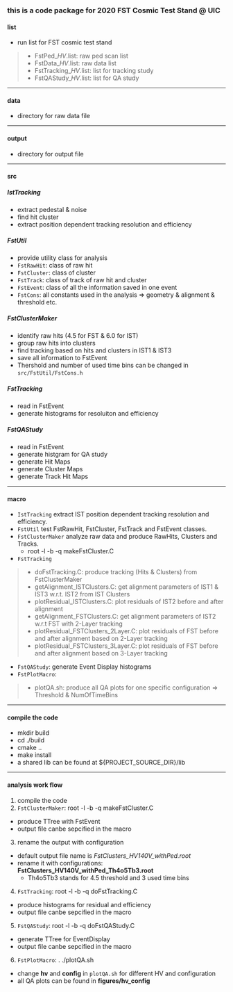 ### this is a code package for 2020 FST Cosmic Test Stand @ UIC

#### list
- run list for FST cosmic test stand
> - FstPed\_*HV*.list: raw ped scan list
> - FstData\_*HV*.list: raw data list
> - FstTracking\_*HV*.list: list for tracking study
> - FstQAStudy\_*HV*.list: list for QA study

---------------

#### data
- directory for raw data file

---------------

#### output
- directory for output file

---------------

#### src

##### IstTracking
- extract pedestal & noise
- find hit cluster
- extract position dependent tracking resolution and efficiency

##### FstUtil
- provide utility class for analysis
- `FstRawHit`: class of raw hit
- `FstCluster`: class of cluster
- `FstTrack`: class of track of raw hit and cluster
- `FstEvent`: class of all the information saved in one event
- `FstCons`: all constants used in the analysis => geometry & alignment & threshold etc.

##### FstClusterMaker
- identify raw hits (4.5 for FST & 6.0 for IST)
- group raw hits into clusters
- find tracking based on hits and clusters in IST1 & IST3
- save all information to FstEvent
- Thershold and number of used time bins can be changed in `src/FstUtil/FstCons.h`

##### FstTracking
- read in FstEvent
- generate histograms for resoluiton and efficiency

##### FstQAStudy
- read in FstEvent
- generate histgram for QA study
- generate Hit Maps 
- generate Cluster Maps
- generate Track Hit Maps

---------------

#### macro
- `IstTracking` extract IST position dependent tracking resolution and efficiency.
- `FstUtil` test FstRawHit, FstCluster, FstTrack and FstEvent classes.
- `FstClusterMaker` analyze raw data and produce RawHits, Clusters and Tracks.
  - root -l -b -q makeFstCluster.C
- `FstTracking` 
>  - doFstTracking.C: produce tracking (Hits & Clusters) from FstClusterMaker
>  - getAlignment\_ISTClusters.C: get alignment parameters of IST1 & IST3 w.r.t. IST2 from IST Clusters 
>  - plotResidual\_ISTClusters.C: plot residuals of IST2 before and after alignment
>  - getAlignment\_FSTClusters.C: get alignment parameters of IST2 w.r.t FST with 2-Layer tracking
>  - plotResidual\_FSTClusters\_2Layer.C: plot residuals of FST before and after alignment based on 2-Layer tracking
>  - plotResidual\_FSTClusters\_3Layer.C: plot residuals of FST before and after alignment based on 3-Layer tracking

- `FstQAStudy`: generate Event Display histograms
- `FstPlotMacro`:
>  - plotQA.sh: produce all QA plots for one specific configuration => Threshold & NumOfTimeBins

---------------

#### compile the code
- mkdir build
- cd ./build
- cmake ..
- make install 
- a shared lib can be found at ${PROJECT\_SOURCE\_DIR}/lib

---------------

#### analysis work flow
1. compile the code
2. `FstClusterMaker`: root -l -b -q makeFstCluster.C
  - produce TTree with FstEvent
  - output file canbe sepcified in the macro
3. rename the output with configuration
  - default output file name is *FstClusters\_HV140V\_withPed.root*
  - rename it with configurations: **FstClusters\_HV140V\_withPed\_Th4o5Tb3.root**
    - Th4o5Tb3 stands for 4.5 threshold and 3 used time bins
4. `FstTracking`: root -l -b -q doFstTracking.C
  - produce histograms for residual and efficiency
  - output file canbe sepcified in the macro
5. `FstQAStudy`: root -l -b -q doFstQAStudy.C
  - generate TTree for EventDisplay
  - output file canbe sepcified in the macro
6. `FstPlotMacro`: . ./plotQA.sh
  - change **hv** and **config** in `plotQA.sh` for different HV and configuration
  - all QA plots can be found in **figures/hv\_config**

